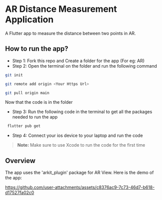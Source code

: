 # AR Distance Measurement Application

A Flutter app to measure the distance between two points in AR.

## How to run the app?
- Step 1: Fork this repo and Create a folder for the app (For eg: AR) 
- Step 2: Open the terminal on the folder and run the following command
```sh
git init
 ```
```sh  
git remote add origin <Your Https Url>
```
```sh  
git pull origin main
```

Now that the  code is in the folder

- Step 3: Run the following code in the terminal to get all the packages needed to run the app
```sh
 flutter pub get
```
- Step 4: Connect your ios device to your laptop and run the code
  
 > **Note:** Make sure to use Xcode to run the code for the first time

## Overview
The app uses the 'arkit_plugin' package for AR View.
Here is the demo of the app:

https://github.com/user-attachments/assets/c8376ac9-7c73-46d7-b618-d17527fa02c0

